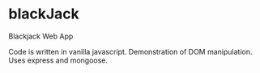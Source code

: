 # blackJack
Blackjack Web App

Code is written in vanilla javascript. Demonstration of DOM manipulation.
Uses express and mongoose.
